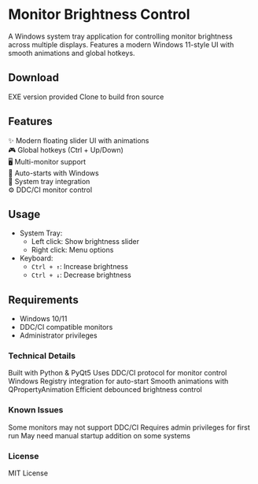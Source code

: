 # Monitor Brightness Control

A Windows system tray application for controlling monitor brightness across multiple displays. Features a modern Windows 11-style UI with smooth animations and global hotkeys.

## Download

EXE version provided 
Clone to build fron source

## Features

✨ Modern floating slider UI with animations  
🎮 Global hotkeys (Ctrl + Up/Down)  
🖥️ Multi-monitor support  
🚀 Auto-starts with Windows  
🎯 System tray integration  
⚙️ DDC/CI monitor control

## Usage

- System Tray:
  - Left click: Show brightness slider
  - Right click: Menu options
- Keyboard:
  - `Ctrl + ↑`: Increase brightness
  - `Ctrl + ↓`: Decrease brightness

## Requirements

- Windows 10/11
- DDC/CI compatible monitors
- Administrator privileges

### Technical Details
Built with Python & PyQt5
Uses DDC/CI protocol for monitor control
Windows Registry integration for auto-start
Smooth animations with QPropertyAnimation
Efficient debounced brightness control

### Known Issues
Some monitors may not support DDC/CI
Requires admin privileges for first run
May need manual startup addition on some systems

### License
MIT License 